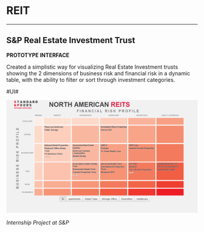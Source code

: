# REIT #

----------

## S&P Real Estate Investment Trust ##
**PROTOTYPE INTERFACE** 

Created a simplistic way for visualizing Real Estate Investment trusts showing the 2 dimensions of business risk and financial risk in a dynamic table, with the ability to filter or sort through investment categories. 


#UI#

![](img/reit_ui.png)

*Internship Project at S&P*